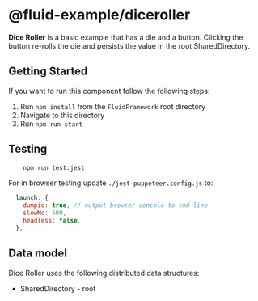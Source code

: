 # @fluid-example/diceroller

**Dice Roller** is a basic example that has a die and a button. Clicking the button re-rolls the die and 
persists the value in the root SharedDirectory.

## Getting Started

If you want to run this component follow the following steps:

1. Run `npm install` from the `FluidFramework` root directory
2. Navigate to this directory
3. Run `npm run start`

## Testing

```bash
    npm run test:jest
```

For in browser testing update `./jest-puppeteer.config.js` to:

```javascript
  launch: {
    dumpio: true, // output browser console to cmd line
    slowMo: 500,
    headless: false,
  },
```

## Data model

Dice Roller uses the following distributed data structures:

- SharedDirectory - root
